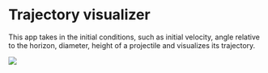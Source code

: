 # Trajectory visualizer
This app takes in the initial conditions, such as initial velocity, angle relative to the horizon, diameter, height of a projectile and visualizes its trajectory.



![](example.gif)